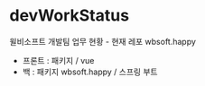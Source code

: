 # devWorkStatus
윌비소프트 개발팀 업무 현황 - 현재 레포 wbsoft.happy
- 프론트 : 패키지 / vue
- 백 : 패키지 wbsoft.happy / 스프링 부트


